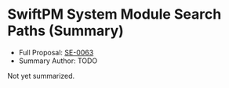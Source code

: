 # SwiftPM System Module Search Paths (Summary)

* Full Proposal: [SE-0063](https://github.com/apple/swift-evolution/blob/main/proposals/0063-swiftpm-system-module-search-paths.md)
* Summary Author: TODO

Not yet summarized.
